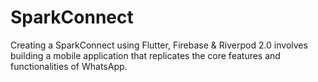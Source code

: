 # SparkConnect

 Creating a SparkConnect using Flutter, Firebase & Riverpod 2.0 involves building a mobile application that replicates the core features and functionalities of WhatsApp.

